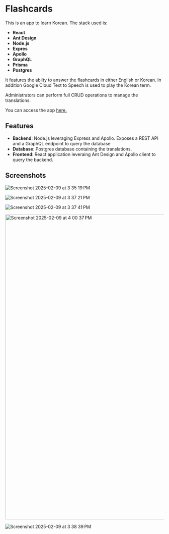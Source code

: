 # Flashcards

This is an app to learn Korean. The stack used is:

-   **React**
-   **Ant Design**
-   **Node.js**
-   **Expres**
-   **Apollo**
-   **GraphQL**
-   **Prisma**
-   **Postgres**

It features the abilty to answer the flashcards in either English or Korean. In addition Google Cloud Text to Speech is used to play the Korean term.

Administrators can perform full CRUD operations to manage the translations.

You can access the app [here.](https://bryano-korean-flashcards.onrender.com/)

## Features

-   **Backend**: Node.js leveraging Express and Apollo. Exposes a REST API and a GraphQL endpoint to query the database
-   **Database**: Postgres database containing the translations.
-   **Frontend**: React application leveraing Ant Design and Apollo client to query the backend.

## Screenshots

![Screenshot 2025-02-09 at 3 35 19 PM](https://github.com/user-attachments/assets/298d7152-a339-405f-8c73-a61182f8b395)

![Screenshot 2025-02-09 at 3 37 21 PM](https://github.com/user-attachments/assets/3c481138-8ead-4390-a570-8809ce9946bb)

![Screenshot 2025-02-09 at 3 37 41 PM](https://github.com/user-attachments/assets/5d807be5-e9df-4a0f-83c5-b959a77a0f01)

<img width="967" alt="Screenshot 2025-02-09 at 4 00 37 PM" src="https://github.com/user-attachments/assets/5396c635-50d3-4e71-a42d-28de59967958" />

![Screenshot 2025-02-09 at 3 38 39 PM](https://github.com/user-attachments/assets/3ef15b30-9763-43ae-a924-45a04cc96294)

